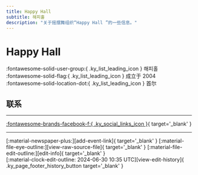 ```yaml
---
title: Happy Hall 
subtitle: 해피홀
description: "关于摇摆舞组织“Happy Hall ”的一些信息。"
---
```


# Happy Hall 

:fontawesome-solid-user-group:{ .ky_list_leading_icon } 해피홀  
:fontawesome-solid-flag:{ .ky_list_leading_icon } 成立于 2004  
:fontawesome-solid-location-dot:{ .ky_list_leading_icon } 首尔  


## 联系


---

 [:fontawesome-brands-facebook-f:{ .ky_social_links_icon }](https://www.facebook.com/HappyDanceHall){ target='_blank' }

---

<div class="ky_page_footer" markdown>
<div class="ky_page_footer_trailing" markdown="span">
[:material-newspaper-plus:][add-event-link]{ target='_blank' }
[:material-file-eye-outline:][view-raw-source-file]{ target='_blank' }
[:material-file-edit-outline:][edit-info]{ target='_blank' }
</div>
<div class="ky_page_footer_leading" markdown="span">
[:material-clock-edit-outline: 2024-06-30 10:35 UTC][view-edit-history]{ .ky_page_footer_history_button target='_blank' }
</div>
</div>

[add-event-link]: https://github.com/swingdance/events/issues/new?assignees=&labels=add+event&projects=&template=02-add_entity.yml&title=%5Bkr%5D%20%3CName%3E&region=kr&province=Seoul&city=Seoul&org_id=happy-hall "添加活动"
[view-raw-source-file]: https://github.com/swingdance/orgs/blob/main/kr/happy-hall.json "查看原始源文件"
[edit-info]: https://github.com/swingdance/orgs/issues/new?assignees=&labels=update+org&projects=&template=03-update_entity.yml&title=%5Bkr%5D%20Happy%20Hall%C2%A0&region=kr&id=happy-hall&name=Happy%20Hall%C2%A0 "编辑信息"

[view-edit-history]: https://github.com/swingdance/orgs/commits/main/kr/happy-hall.json "查看编辑历史"
